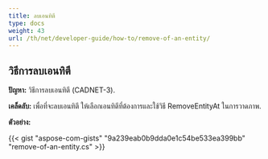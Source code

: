 ```yaml
---
title: ลบเอนทิตี
type: docs
weight: 43
url: /th/net/developer-guide/how-to/remove-of-an-entity/
---
```


## **วิธีการลบเอนทิตี**

**ปัญหา:** วิธีการลบเอนทิตี (CADNET-3).

**เคล็ดลับ:** เพื่อที่จะลบเอนทิตี ให้เลือกเอนทิตีที่ต้องการและใช้วิธี RemoveEntityAt ในการวาดภาพ.

**ตัวอย่าง:**

{{< gist "aspose-com-gists" "9a239eab0b9dda0e1c54be533ea399bb" "remove-of-an-entity.cs" >}}
